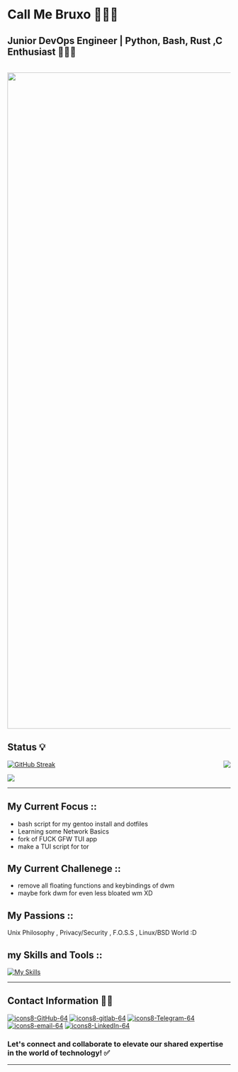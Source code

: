 # Call Me Bruxo 🧙🏽‍♂️

## Junior DevOps Engineer | Python, Bash, Rust ,C Enthusiast  👨🏻‍💻

<p align="center">
  <br><img src="https://github.com/voidbruxo/workers-cloudflare/blob/main/Other/pics/snake.svg" width="1480px">
</p>


## Status 💡

<p align="Right"><a href="https://github.com/anuraghazra/github-readme-stats">
  <img align="Right" src="https://github-readme-stats.vercel.app/api?username=voidbruxo&show_icons=true&theme=tokyonight" />
</a></p>

[![GitHub Streak](https://github-readme-streak-stats.herokuapp.com?user=voidbruxo&theme=github-dark-dimmed&hide_border=true&border_radius=1.8&date_format=j%20M%5B%20Y%5D&exclude_days=Sun%2CMon%2CTue%2CWed%2CThu%2CFri%2CSat&card_width=500)](https://git.io/streak-stats)

[![](https://visitcount.itsvg.in/api?id=voidbruxo&label=Profile%20Visit&pretty=true)](https://visitcount.itsvg.in)

--------------------------------------------------------------------------------------------------------------------------------------------------------------------------------------------------
## My Current Focus ::

- bash script for my gentoo install and dotfiles
- Learning some Network Basics
- fork of FUCK GFW TUI app
- make a TUI script for tor 
## My  Current Challenege ::

- remove all floating functions and keybindings of dwm
- maybe fork dwm for even less bloated wm XD
## My Passions ::

Unix Philosophy , Privacy/Security , F.O.S.S , Linux/BSD World :D

## my Skills and Tools ::
[![My Skills](https://skillicons.dev/icons?i=js,html,css,github,git,python,linux,azure,aws,docker,podman,bash,c,cpp,electron,emacs,neovim,gitlab,heroku,matlab,obsidian,npm,workers,sublime,rust,debian)](https://skillicons.dev)

--------------------------------------------------------------------------------------------------------------------------------------------------------------------------------------------------
## Contact Information 🤙🏻

[![icons8-GitHub-64](https://img.icons8.com/arcade/64/github.png)](https://github.com/voidbruxo)
[![icons8-gitlab-64](https://img.icons8.com/?size=64&id=34886&format=png)](https://gitlab.com/imbruxo)
[![icons8-Telegram-64](https://img.icons8.com/arcade/64/telegram-app.png)](https://t.me/imbruxo)
[![icons8-email-64](https://img.icons8.com/?size=70&id=fFbCvS8wxZFo&format=png&color=000000)](mailto:imbruxo@tuta.io)
[![icons8-LinkedIn-64](https://img.icons8.com/arcade/64/linkedin-circled.png)](https://au.linkedin.com/in/voidbruxo)

### Let's connect and collaborate to elevate our shared expertise in the world of technology! ✅
--------------------------------------------------------------------------------------------------------------------------------------------------------------------------------------------------
